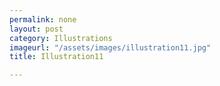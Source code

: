 ```yaml
---
permalink: none
layout: post
category: Illustrations
imageurl: "/assets/images/illustration11.jpg"
title: Illustration11

---
```

